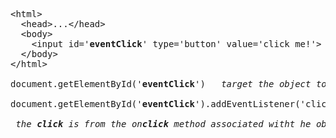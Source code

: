 <pre>
&lt;html&gt;
  &lt;head&gt;...&lt;/head&gt;
  &lt;body&gt;
    &lt;input id='<b>eventClick</b>' type='button' value='click me!'&gt;
  &lt;/body&gt;
&lt;/html&gt;

document.getElementById('<b>eventClick</b>')   <em>target the object to listen to </em>

document.getElementById('<b>eventClick</b>').addEventListener('click')

<em> the <b>click</b> is from the on<b>click</b> method associated witht he object, just remove the <em><b>on</b></em>
</pre>
